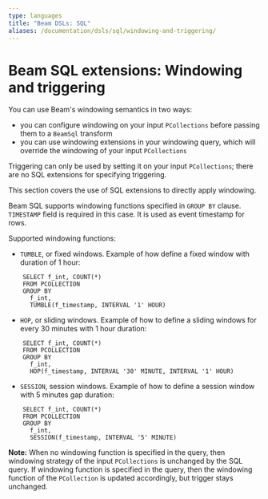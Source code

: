 ```yaml
---
type: languages
title: "Beam DSLs: SQL"
aliases: /documentation/dsls/sql/windowing-and-triggering/
---
```

<!--
Licensed under the Apache License, Version 2.0 (the "License");
you may not use this file except in compliance with the License.
You may obtain a copy of the License at

http://www.apache.org/licenses/LICENSE-2.0

Unless required by applicable law or agreed to in writing, software
distributed under the License is distributed on an "AS IS" BASIS,
WITHOUT WARRANTIES OR CONDITIONS OF ANY KIND, either express or implied.
See the License for the specific language governing permissions and
limitations under the License.
-->

# Beam SQL extensions: Windowing and triggering

You can use Beam's windowing semantics in two ways:

 - you can configure windowing on your input `PCollections` before passing them
   to a `BeamSql` transform
 - you can use windowing extensions in your windowing query, which will override
   the windowing of your input `PCollections`

Triggering can only be used by setting it on your input `PCollections`; there
are no SQL extensions for specifying triggering.

This section covers the use of SQL extensions to directly apply windowing.

Beam SQL supports windowing functions specified in `GROUP BY` clause.
`TIMESTAMP` field is required in this case. It is used as event timestamp for
rows.

Supported windowing functions:
* `TUMBLE`, or fixed windows. Example of how define a fixed window with duration of 1 hour:
```
    SELECT f_int, COUNT(*)
    FROM PCOLLECTION
    GROUP BY
      f_int,
      TUMBLE(f_timestamp, INTERVAL '1' HOUR)
```
* `HOP`, or sliding windows. Example of how to define a sliding windows for every 30 minutes with 1 hour duration:
```
    SELECT f_int, COUNT(*)
    FROM PCOLLECTION
    GROUP BY
      f_int,
      HOP(f_timestamp, INTERVAL '30' MINUTE, INTERVAL '1' HOUR)
```
* `SESSION`, session windows. Example of how to define a session window with 5 minutes gap duration:
```
    SELECT f_int, COUNT(*)
    FROM PCOLLECTION
    GROUP BY
      f_int,
      SESSION(f_timestamp, INTERVAL '5' MINUTE)
```

**Note:** When no windowing function is specified in the query, then windowing strategy of the input `PCollections` is unchanged by the SQL query. If windowing function is specified in the query, then the windowing function of the `PCollection` is updated accordingly, but trigger stays unchanged.

